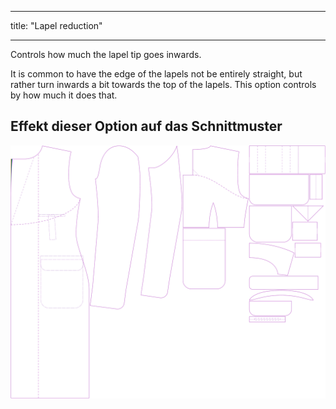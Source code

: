 - - -
title: "Lapel reduction"
- - -

Controls how much the lapel tip goes inwards.

It is common to have the edge of the lapels not be entirely straight, but rather turn inwards a bit towards the top of the lapels. This option controls by how much it does that.

## Effekt dieser Option auf das Schnittmuster

![This image shows the effect of this option by superimposing several variants that have a different value for this option](carlton_lapelreduction_sample.svg "Effect of this option on the pattern")
